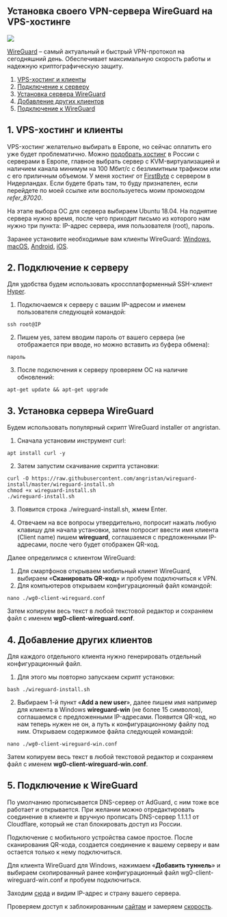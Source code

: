 ## Установка своего VPN-сервера WireGuard на VPS-хостинге
<img src="https://raw.githubusercontent.com/avenom/wireguard/main/Wireguard/wireguard-header1.png">

[WireGuard](https://www.wireguard.com/) – самый актуальный и быстрый VPN-протокол на сегодняшний день. Обеспечивает максимальную скорость работы и надежную криптографическую защиту.

1. [VPS-хостинг и клиенты](#hosting)
2. [Подключение к серверу](#connect)
3. [Установка сервера WireGuard](#install)
4. [Добавление других клиентов](#clients)
5. [Подключение к WireGuard](#connectvpn)


## 1. VPS-хостинг и клиенты <a name="hosting"></a>

VPS-хостинг желательно выбирать в Европе, но сейчас оплатить его уже будет проблематично. Можно [подобрать хостинг](https://vps.today/) в России с серверами в Европе, главное выбрать сервер с KVM-виртуализацией и наличием канала минимум на 100 Мбит/с с безлимитным трафиком или с его приличным объемом. У меня хостинг от [FirstByte](https://firstbyte.ru/?from=87020) с сервером в Нидерландах. Если будете брать там, то буду признателен, если перейдете по моей ссылке или воспользуетесь моим промокодом *refer_87020*.

На этапе выбора ОС для сервера выбираем Ubuntu 18.04. На поднятие сервера нужно время, после чего приходит письмо из которого нам нужно три пункта: IP-адрес сервера, имя пользователя (root), пароль.

Заранее установите необходимые вам клиенты WireGuard: [Windows](https://download.wireguard.com/windows-client/wireguard-installer.exe), [macOS](https://itunes.apple.com/us/app/wireguard/id1451685025?ls=1&mt=12), [Android](https://play.google.com/store/apps/details?id=com.wireguard.android), [iOS](https://itunes.apple.com/us/app/wireguard/id1441195209?ls=1&mt=8).

## 2. Подключение к серверу<a name="connect"></a>

Для удобства будем использовать кроссплатформенный SSH-клиент [Hyper](https://hyper.is/#installation).

1. Подключаемся к серверу с вашим IP-адресом и именем пользователя следующей командой:

```
ssh root@IP
```

2. Пишем yes, затем вводим пароль от вашего сервера (не отображается при вводе, но можно вставить из буфера обмена):

```
пароль
```

3. После подключения к серверу проверяем ОС на наличие обновлений:

```
apt-get update && apt-get upgrade
```

## 3. Установка сервера WireGuard <a name="install"></a>

Будем использовать популярный скрипт WireGuard installer от angristan.

1. Сначала установим инструмент curl:

```
apt install curl -y
```

2. Затем запустим скачивание скрипта установки:

```
curl -O https://raw.githubusercontent.com/angristan/wireguard-install/master/wireguard-install.sh
chmod +x wireguard-install.sh
./wireguard-install.sh
```

3. Появится строка ./wireguard-install.sh, жмем Enter.

4. Отвечаем на все вопросы утвердительно, попросит нажать любую клавишу для начала установки, затем попросит ввести имя клиента (Client name) пишем **wireguard**, соглашаемся с предложенными IP-адресами, после чего будет отображен QR-код. 

Далее определимся с клиентом WireGuard:
1. Для смартфонов открываем мобильный клиент WireGuard, выбираем «**Сканировать QR-код**» и пробуем подключиться к VPN.
2. Для компьютеров открываем конфигурационный файл командой:

```
nano ./wg0-client-wireguard.conf
```

Затем копируем весь текст в любой текстовой редактор и сохраняем файл с именем **wg0-client-wireguard.conf**.

## 4. Добавление других клиентов<a name="clients"></a>

Для каждого отдельного клиента нужно генерировать отдельный конфигурационный файл.

1. Для этого мы повторно запускаем скрипт установки:

```
bash ./wireguard-install.sh
```

2. Выбираем 1-й пункт «**Add a new user**», далее пишем имя например для клиента в Windows **wireguard-win** (не более 15 символов), соглашаемся с предложенными IP-адресами. Появится QR-код, но нам теперь нужен не он, а путь к конфигурационному файлу под ним. Открываем содержимое файла следующей командой:

```
nano ./wg0-client-wireguard-win.conf
```

Затем копируем весь текст в любой текстовой редактор и сохраняем файл с именем **wg0-client-wireguard-win.conf**.

## 5. Подключение к WireGuard<a name="connectvpn"></a>

По умолчанию прописывается DNS-сервер от AdGuard, с ним тоже все работает и открывается. При желании можно отредактировать соединение в клиенте и вручную прописать DNS-сервер 1.1.1.1 от Cloudflare, который не стал блокировать доступ из России.

Подключение с мобильного устройства самое простое. После сканирования QR-кода, создается соединение к вашему серверу и вам остается только к нему подключиться.

Для клиента WireGuard для Windows, нажимаем «**Добавить туннель**» и выбираем скопированный ранее конфигурационный файл wg0-client-wireguard-win.conf и пробуем подключиться.

Заходим [сюда](https://whatismyipaddress.com/) и видим IP-адрес и страну вашего сервера.

Проверяем доступ к заблокированным [сайтам](https://twitter.com/) и замеряем [скорость](https://www.speedcheck.org/ru/).
